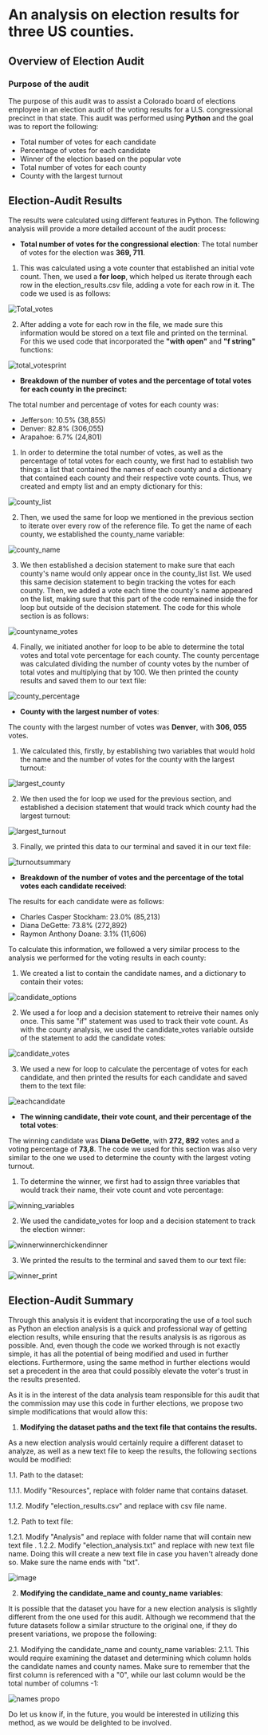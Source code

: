 # **An analysis on election results for three US counties.**

## Overview of Election Audit
### **Purpose of the audit**
The purpose of this audit was to assist a Colorado board of elections employee in an election audit of the voting results for a U.S. congressional precinct in that state. This audit was performed using **Python** and the goal was to report the following: 
* Total number of votes for each candidate
* Percentage of votes for each candidate
* Winner of the election based on the popular vote
* Total number of votes for each county
* County with the largest turnout

## Election-Audit Results
The results were calculated using different features in Python. The following analysis will provide a more detailed account of the audit process: 

* **Total number of votes for the congressional election**:
The total number of votes for the election was **369, 711**. 

1. This was calculated using a vote counter that established an initial vote count. Then, we used a **for loop**, which helped us iterate through each row in the election_results.csv file, adding a vote for each row in it. The code we used is as follows:

![Total_votes](https://user-images.githubusercontent.com/113153777/194789322-ee73bd10-4660-4755-88b9-9ed5132bbb32.png)

2. After adding a vote for each row in the file, we made sure this information would be stored on a text file and printed on the terminal. For this we used code that incorporated the **"with open"** and **"f string"** functions: 

![total_votesprint](https://user-images.githubusercontent.com/113153777/194789534-2bfcefc6-60d1-4ddb-b5d4-9826dce566d0.png)

* **Breakdown of the number of votes and the percentage of total votes for each county in the precinct:**

The total number and percentage of votes for each county was:
* Jefferson: 10.5% (38,855)
* Denver: 82.8% (306,055)
* Arapahoe: 6.7% (24,801)

1. In order to determine the total number of votes, as well as the percentage of total votes for each county, we first had to establish two things: a list that contained the names of each county and a dictionary that contained each county and their respective vote counts. Thus, we created and empty list and an empty dictionary for this: 

![county_list](https://user-images.githubusercontent.com/113153777/194789767-8f60c364-f0df-4152-9d57-fdcdacdc9b81.png)

2. Then, we used the same for loop we mentioned in the previous section to iterate over every row of the reference file. To get the name of each county, we established the county_name variable:

![county_name](https://user-images.githubusercontent.com/113153777/194789940-1283b228-a7d5-4c94-be6d-2e1ebb25f709.png)

3. We then established a decision statement to make sure that each county's name would only appear once in the county_list list. We used this same decision statement to begin tracking the votes for each county. Then, we added a vote each time the county's name appeared on the list, making sure that this part of the code remained inside the for loop but outside of the decision statement. The code for this whole section is as follows:

![countyname_votes](https://user-images.githubusercontent.com/113153777/194790132-b996a145-1307-4d54-92e3-ab06f099dcaf.png)

4. Finally, we initiated another for loop to be able to determine the total votes and total vote percentage for each county. The county percentage was calculated dividing the number of county votes by the number of total votes and multiplying that by 100. We then printed the county results and saved them to our text file: 

![county_percentage](https://user-images.githubusercontent.com/113153777/194790914-812d60a7-0fbc-4c2c-85d9-d67e431dd2ad.png)

* **County with the largest number of votes**:

The county with the largest number of votes was **Denver**, with **306, 055** votes. 

1. We calculated this, firstly, by establishing two variables that would hold the name and the number of votes for the county with the largest turnout:

![largest_county](https://user-images.githubusercontent.com/113153777/194790723-ca103a45-638a-4b97-b428-daa3adff798b.png)

2. We then used the for loop we used for the previous section, and established a decision statement that would track which county had the largest turnout:

![largest_turnout](https://user-images.githubusercontent.com/113153777/194791127-c016e15b-5929-4818-be9d-37cb2356475e.png)

3. Finally, we printed this data to our terminal and saved it in our text file:

![turnoutsummary](https://user-images.githubusercontent.com/113153777/194791195-7981d9e0-8c9b-45f3-a363-17c70ef49afb.png)

* **Breakdown of the number of votes and the percentage of the total votes each candidate received**:

The results for each candidate were as follows:
* Charles Casper Stockham: 23.0% (85,213)
* Diana DeGette: 73.8% (272,892)
* Raymon Anthony Doane: 3.1% (11,606)

To calculate this information, we followed a very similar process to the analysis we performed for the voting results in each county:

1. We created a list to contain the candidate names, and a dictionary to contain their votes:

![candidate_options](https://user-images.githubusercontent.com/113153777/194791485-ecfcaef9-f10c-4c4a-b158-bd3627d1ddba.png)

2. We used a for loop and a decision statement to retreive their names only once. This same "if" statement was used to track their vote count. As with the county analysis, we used the candidate_votes variable outside of the statement to add the candidate votes:

![candidate_votes](https://user-images.githubusercontent.com/113153777/194791654-12e21886-a042-48f4-b703-d2137798fe5a.png)

3. We used a new for loop to calculate the percentage of votes for each candidate, and then printed the results for each candidate and saved them to the text file:

![eachcandidate](https://user-images.githubusercontent.com/113153777/194791824-361f2de4-34ba-434d-b3fa-6214b13530b5.png)

* **The winning candidate, their vote count, and their percentage of the total votes**:

The winning candidate was **Diana DeGette**, with **272, 892** votes and a voting percentage of **73,8**. The code we used for this section was also very similar to the one we used to determine the county with the largest voting turnout.

1. To determine the winner, we first had to assign three variables that would track their name, their vote count and vote percentage:

![winning_variables](https://user-images.githubusercontent.com/113153777/194792319-f1d32f3d-6dcc-44c0-b039-e33a82d62ca9.png)

2. We used the candidate_votes for loop and a decision statement to track the election winner:

![winnerwinnerchickendinner](https://user-images.githubusercontent.com/113153777/194792467-5a1da88c-08af-44c0-8a63-03b420ca2faa.png)

3. We printed the results to the terminal and saved them to our text file: 

![winner_print](https://user-images.githubusercontent.com/113153777/194792561-35e16c04-86ca-4bf1-b3bc-c51cb8489419.png)

## Election-Audit Summary
Through this analysis it is evident that incorporating the use of a tool such as Python an election analysis is a quick and professional way of getting election results, while ensuring that the results analysis is as rigorous as possible. And, even though the code we worked through is not exactly simple, it has all the potential of being modified and used in further elections. Furthermore, using the same method in further elections would set a precedent in the area that could possibly elevate the voter's trust in the results presented. 

As it is in the interest of the data analysis team responsible for this audit that the commission may use this code in further elections, we propose two simple modifications that would allow this:

1. **Modifying the dataset paths and the text file that contains the results.**

As a new election analysis would certainly require a different dataset to analyze, as well as a new text file to keep the results, the following sections would be modified:

1.1. Path to the dataset: 

1.1.1. Modify "Resources", replace with folder name that contains dataset. 

1.1.2. Modify "election_results.csv" and replace with csv file name.

1.2. Path to text file:

1.2.1. Modify "Analysis" and replace with folder name that will contain new text file
.
1.2.2. Modify "election_analysis.txt" and replace with new text file name. Doing this will create a new text file in case you haven't already done so. Make sure the name ends with "txt". 

![image](https://user-images.githubusercontent.com/113153777/194793340-3ff79a7e-4eee-4f22-9523-14a988a88a14.png)

2. **Modifying the candidate_name and county_name variables**:

It is possible that the dataset you have for a new election analysis is slightly different from the one used for this audit. Although we recommend that the future datasets follow a similar structure to the original one, if they do present variations, we propose the following:

2.1. Modifying the candidate_name and county_name variables:
2.1.1. This would require examining the dataset and determining which column holds the candidate names and county names. Make sure to remember that the first column is referenced with a "0", while our last column would be the total number of columns -1:

![names propo](https://user-images.githubusercontent.com/113153777/194794343-8aa70bb0-790f-4515-8975-0a7ffbdb0158.png)

Do let us know if, in the future, you would be interested in utilizing this method, as we would be delighted to be involved. 



